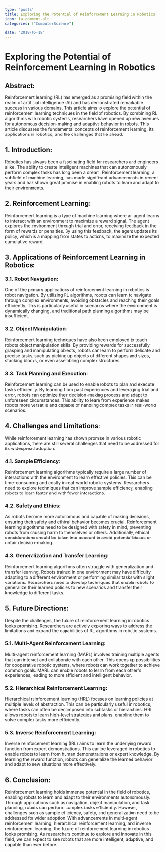 ```yaml
---
type: "posts"
title: Exploring the Potential of Reinforcement Learning in Robotics
icon: fa-comment-alt
categories: ["ComputerScience"]

date: "2018-05-18"
---
```




# Exploring the Potential of Reinforcement Learning in Robotics

## Abstract:
Reinforcement learning (RL) has emerged as a promising field within the realm of artificial intelligence (AI) and has demonstrated remarkable success in various domains. This article aims to explore the potential of reinforcement learning techniques in the field of robotics. By combining RL algorithms with robotic systems, researchers have opened up new avenues for autonomous decision-making and adaptive behavior in robots. This article discusses the fundamental concepts of reinforcement learning, its applications in robotics, and the challenges that lie ahead.

## 1. Introduction:
Robotics has always been a fascinating field for researchers and engineers alike. The ability to create intelligent machines that can autonomously perform complex tasks has long been a dream. Reinforcement learning, a subfield of machine learning, has made significant advancements in recent years and has shown great promise in enabling robots to learn and adapt to their environments.

## 2. Reinforcement Learning:
Reinforcement learning is a type of machine learning where an agent learns to interact with an environment to maximize a reward signal. The agent explores the environment through trial and error, receiving feedback in the form of rewards or penalties. By using this feedback, the agent updates its policy, which is a mapping from states to actions, to maximize the expected cumulative reward.

## 3. Applications of Reinforcement Learning in Robotics:
### 3.1. Robot Navigation:
One of the primary applications of reinforcement learning in robotics is robot navigation. By utilizing RL algorithms, robots can learn to navigate through complex environments, avoiding obstacles and reaching their goals efficiently. This is particularly useful in scenarios where the environment is dynamically changing, and traditional path planning algorithms may be insufficient.

### 3.2. Object Manipulation:
Reinforcement learning techniques have also been employed to teach robots object manipulation skills. By providing rewards for successfully grasping and manipulating objects, robots can learn to perform delicate and precise tasks, such as picking up objects of different shapes and sizes, stacking blocks, or even assembling complex structures.

### 3.3. Task Planning and Execution:
Reinforcement learning can be used to enable robots to plan and execute tasks efficiently. By learning from past experiences and leveraging trial and error, robots can optimize their decision-making process and adapt to unforeseen circumstances. This ability to learn from experience makes robots more versatile and capable of handling complex tasks in real-world scenarios.

## 4. Challenges and Limitations:
While reinforcement learning has shown promise in various robotic applications, there are still several challenges that need to be addressed for its widespread adoption.

### 4.1. Sample Efficiency:
Reinforcement learning algorithms typically require a large number of interactions with the environment to learn effective policies. This can be time-consuming and costly in real-world robotic systems. Researchers need to explore techniques that can improve sample efficiency, enabling robots to learn faster and with fewer interactions.

### 4.2. Safety and Ethics:
As robots become more autonomous and capable of making decisions, ensuring their safety and ethical behavior becomes crucial. Reinforcement learning algorithms need to be designed with safety in mind, preventing robots from causing harm to themselves or others. Additionally, ethical considerations should be taken into account to avoid potential biases or unfair decision-making.

### 4.3. Generalization and Transfer Learning:
Reinforcement learning algorithms often struggle with generalization and transfer learning. Robots trained in one environment may have difficulty adapting to a different environment or performing similar tasks with slight variations. Researchers need to develop techniques that enable robots to generalize their learned policies to new scenarios and transfer their knowledge to different tasks.

## 5. Future Directions:
Despite the challenges, the future of reinforcement learning in robotics looks promising. Researchers are actively exploring ways to address the limitations and expand the capabilities of RL algorithms in robotic systems.

### 5.1. Multi-Agent Reinforcement Learning:
Multi-agent reinforcement learning (MARL) involves training multiple agents that can interact and collaborate with each other. This opens up possibilities for cooperative robotic systems, where robots can work together to achieve common goals. MARL can enable robots to learn from each other's experiences, leading to more efficient and intelligent behavior.

### 5.2. Hierarchical Reinforcement Learning:
Hierarchical reinforcement learning (HRL) focuses on learning policies at multiple levels of abstraction. This can be particularly useful in robotics, where tasks can often be decomposed into subtasks or hierarchies. HRL allows robots to learn high-level strategies and plans, enabling them to solve complex tasks more efficiently.

### 5.3. Inverse Reinforcement Learning:
Inverse reinforcement learning (IRL) aims to learn the underlying reward function from expert demonstrations. This can be leveraged in robotics to enable robots to learn from human demonstrations or expert knowledge. By learning the reward function, robots can generalize the learned behavior and adapt to new situations more effectively.

## 6. Conclusion:
Reinforcement learning holds immense potential in the field of robotics, enabling robots to learn and adapt to their environments autonomously. Through applications such as navigation, object manipulation, and task planning, robots can perform complex tasks efficiently. However, challenges such as sample efficiency, safety, and generalization need to be addressed for wider adoption. With advancements in multi-agent reinforcement learning, hierarchical reinforcement learning, and inverse reinforcement learning, the future of reinforcement learning in robotics looks promising. As researchers continue to explore and innovate in this field, we can expect to see robots that are more intelligent, adaptive, and capable than ever before.